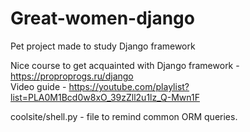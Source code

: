 # Great-women-django
Pet project made to study Django framework

Nice course to get acquainted with Django framework - https://proproprogs.ru/django
<br>Video guide - https://youtube.com/playlist?list=PLA0M1Bcd0w8xO_39zZll2u1lz_Q-Mwn1F


coolsite/shell.py - file to remind common ORM queries.
